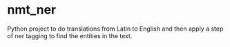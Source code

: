 # nmt_ner
Python project to do translations from Latin to English and then apply a step of ner tagging to find the entities in the text.
